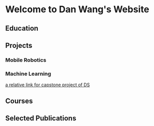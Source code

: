 # Welcome to Dan Wang's Website

## Education



## Projects

### Mobile Robotics



### Machine Learning

[a relative link for capstone project of DS](pages/cluster_city_neighborhoods.md)

## Courses



## Selected Publications
